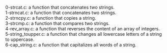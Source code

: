 0-strcat.c: a function that concatenates two strings.
<br>1-strncat.c: a function that concatenates two strings.
<br>2-strncpy.c: a function that copies a string.
<br>3-strcmp.c: a function that compares two strings.
<br>4-rev_array.c: a function that reverses the content of an array of integers.
<br>5-string_toupper.c: a function that changes all lowercase letters of a string to uppercase.
<br>6-cap_string.c: a function that capitalizes all words of a string.
